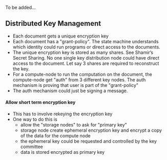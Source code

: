 To be added...




## Distributed Key Management

- Each document gets a unique encryption key
- Each document has a "grant-policy". The state machine understands which identity could run programs or direct access to the documents.
- The unique encryption key is stored as many shares. See Shamir’s Secret Sharing. No one single key distribution node could have direct access to the document. Let say 3 shares are required to reconstruct the key.
- For a compute-node to run the computation on the document, the compute-node get "auth" from 3 different key nodes. The auth mechanism is proving that user is part of the "grant-policy"
- The auth mechanism could just be signing a message.

#### Allow short term encryption key
- This has to involve rekeying the encryption key
- One way to do this is
  - allow the "storage nodes" to ask for "primary key"
  - storage node create ephemeral encryption key and encrypt a copy of the data for the compute node
  - the ephemeral key could be requested and controlled by the key committee
  - data is stored encrypted as primary key


## 